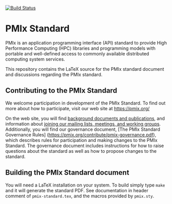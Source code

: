 [![Build Status](https://travis-ci.org/pmix/pmix-standard.svg?branch=master)](https://travis-ci.org/pmix/pmix-standard)

# PMIx Standard

PMIx is an application programming interface (API) standard to provide
High Performance Computing (HPC) libraries and programming models with
portable and well-defined access to commonly available
distributed computing system services.

This repository contains the LaTeX source for the PMIx standard document 
and discussions regarding the PMIx standard.

## Contributing to the PMIx Standard

We welcome participation in development of the PMIx Standard. To find out
more about how to participate, visit our web site at https://pmix.org/

On the web site, you will find [background documents and 
publications](https://pmix.org/publications/), and information 
about [joining our mailing lists, meetings,
and working groups](https://pmix.org/contribute/).
Additionally, you will find our governance document,
[The PMIx Standard Governance Rules] (https://pmix.org/contribute/pmix-governance.pdf), which describes
rules for participation and making changes to the PMIx Standard.
The governance document includes instructions for how to raise questions
about the standard as well as how to propose changes to the standard.


## Building the PMIx Standard document

You will need a LaTeX installation on your system.
To build simply type `make` and it will generate the standard PDF.
See documentation in header comment of `pmix-standard.tex`, and the macros provided by `pmix.sty`.
